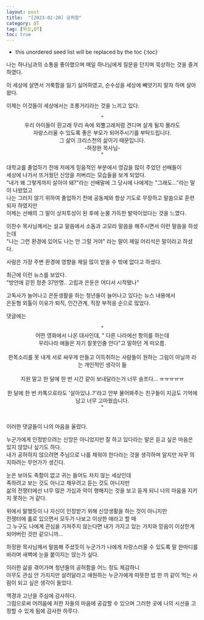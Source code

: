 ```yaml
---
layout: post
title:  "[2023-02-20] 공허함"
category: QT
tag: [묵상,QT]
toc: true
---
```

* this unordered seed list will be replaced by the toc
{:toc}

나는 하나님과의 소통을 좋아했으며 매일 하나님에게 질문을 던지며 묵상하는 것을 즐겨 하였다.

이 세상에 살면서 거룩함을 잃기 싫어하였고, 순수성을 세상에 빼앗기지 말자 하며 살아왔다.

이제는 이것들이 세상에서는 조롱거리라는 것을 느끼고 있다.

<div align="center">
"<br/>
우리 아이들이 흰고래 무리 속에 외뿔고래처럼 견디며 살게 될지 몰라도<br/>
자랑스러울 수 있도록 좋은 부모가 되어주시기를 부탁드립니다.<br/>
그 삶이 크리스천의 삶이기 때문입니다.<br/>
-하정완 목사님-<br/>
"
<div align="center">
</div>

</div>

대학교를 졸업하기 전에 저에게 믿음적인 부분에서 영감을 많이 주었던 선배들이<br/>
세상에 나가서 뜨거웠던 신앙을 저버리는 모습들을 보게 되었다.<br/>
"내가 왜 그렇게까지 살아야 돼?"라는 선배말에 그 당시에 나에게는 "그래도..."라는 말이 나왔었고<br/>
나는 그러지 않기 위하여 졸업하기 전에 공동체와 항상 기도로 무장하고 말씀으로 훈련되자 하였지만<br/>
이제는 선배의 그 말이 상처투성이 된 후에 눈물 가득한 발악이었다는 것을 느꼈다.

이찬수 목사님께서는 설교 말씀에서 소돔과 고모라 말씀을 해주시면서
이런 말씀을 하셨는데<br/>
"나는 그런 환경에 있어도 나는 안 그럴 거야" 라는 말이 제일 어리석은 말이라고 하셨다.

사람은 가장 주변 환경에 영향을 제일 많이 받을 수 밖에 없다고 하셨다.

최근에 이런 뉴스를 보았다.<br/>
"방안에 갇힌 청춘 37만명.. 고립과 은둔은 어디서 시작됐나" 

고독사가 늘어나고 은둔생활을 하는 청년들이 늘어나고 있다는 뉴스 내용에서<br/>
은둔형 외톨이 이유가 퇴직, 인간관계, 직장 부적응 순으로 많았다.

댓글에는 

<div align="center">
"<br/>
어떤 영화에서 나온 대사인데, " 다른 나라에선 항의를 하는데<br/>
우리나라 애들은 자기 잘못인줄 안다"고 말하던 게 떠오름. <br/><br/>
한목소리를 못 내게 서로 싸우게 만들고 이득취하는 사람들이 원하는 그림이 아닐까 라는 개인적인 생각이 듦<br/><br/>
지원 말고 한 달에 한 번 시간 같이 보내달라는거 너무 슬프다… ㅠㅠㅠㅠㅠ<br/><br/>
한 달에 한 번 카톡으로라도 '살아있냐..?'라고 안부 물어봐주는 친구들이 지금도 기억에 남고 너무 고마웠습니다. <br/>
"
<div align="center">
</div>

</div>

<br/>
  
이러한 댓글들이 나의 마음을 울렸다.<br/>

누군가에게 인정받으려는 신앙은 아니었지만 잘 하고 있다라는 말은 듣고 싶은 마음은 있지 않았나 싶기도 하다.<br/>
내가 공허하지 않으려면 주님으로 나를 채워야 한다라는 것을 생각하며 알지만 자꾸 의지하려는 무언가가 생긴다.<br/>

눈은 보아도 족함이 없고 귀는 들어도 차지 않는 세상인데<br/>
족하려고 보는 것도 아니고 채우려고 듣는 것도 아니지만 <br/>
삶의 전쟁터에선 너무 많은 가십과 악이 행해지는 것을 보고 듣게 되니 나의 마음을 지키지 못하는 거 같다.

위에서 말했듯이 나 자신이 인정받기 위해 신앙생활을 하는 것이 아니지만<br/>
전쟁터에 홀로 있으면서 모두가 나보고 이상한 애라고 할 때<br/>
그 누구도 나에게 관심을 가져주지 않는다면 내가 가지고 있는 가치와 믿음이 이상한게 되어버린 것만 같으니까...

하정완 목사님께서 말씀해 주셨듯이 누군가가 나에게 자랑스러울 수 있도록 말 한마디를 바라며 새벽에 눈을 붙이지는 않는가 싶다.

이러한 삶을 겪어가며 청년들의 공허함을 어느 정도 체감하니 <br/>
아무도 관심 안 가지지만 살려달라고 애원하는 누군가에게 따뜻한 밥 한 끼 같이 먹는 사람이 되고 싶은 생각이 들었다.

역경과 고난을 주심에 감사하다.<br/>
그럼으로써 어려움에 처한 자들의 마음에 공감할 수 있으며 그러한 곳에 나의 시선을 고정할 수 있게 됨에 감사한 하루다.